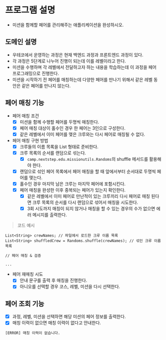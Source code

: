 # 프로그램 설명
- 미션을 함께할 페어를 관리해주는 애플리케이션을 완성하시오.

## 도메인 설명
- 우테코에서 운영하는 과정은 현재 백엔드 과정과 프론트엔드 과정이 있다.
- 각 과정은 5단계로 나누어 진행이 되는데 이를 레벨이라고 한다.
- 미션을 수행하며 각 레벨에서 전달하고자 하는 내용을 학습하는데 이 과정을 페어 프로그래밍으로 진행한다.
- 미션을 시작하기 전 페어를 매칭하는데 다양한 페어를 만나기 위해서 같은 레벨 동안은 같은 페어를 만나지 않는다.

## 페어 매칭 기능
- 페어 매칭 조건
  - [X] 미션을 함께 수행할 페어를 두명씩 매칭한다.
  - [X] 페어 매칭 대상이 홀수인 경우 한 페어는 3인으로 구성한다. 
  - [X] 같은 레벨에서 이미 페어를 맺은 크루와는 다시 페어로 매칭될 수 없다.
- 페어 매칭 구현 방법
  - [X] 크루들의 이름 목록을 List<String> 형태로 준비한다.
  - [X] 크루 목록의 순서를 랜덤으로 섞는다.
    - [X] `camp.nextstep.edu.missionutils.Randoms`의 shuffle 메서드를 활용해야 한다.
  - [X] 랜덤으로 섞인 페어 목록에서 페어 매칭을 할 때 앞에서부터 순서대로 두명씩 페어를 맺는다.
  - [X] 홀수인 경우 마지막 남은 크루는 마지막 페어에 포함시킨다.
  - [X] 페어 매칭을 완성한 이후 중복되는 페어가 있는지 확인한다.
    - [X] 같은 레벨에서 이미 페어로 만난적이 있는 크루끼리 다시 페어로 매칭 된다면 크루 목록의 순서를 다시 랜덤으로 섞어서 매칭을 시도한다.
    - [X] 3회 시도까지 매칭이 되지 않거나 매칭을 할 수 있는 경우의 수가 없으면 에러 메시지를 출력한다.

> 코드 예시
```
List<String> crewNames; // 파일에서 로드한 크루 이름 목록
List<String> shuffledCrew = Randoms.shuffle(crewNames); // 섞인 크루 이름 목록

// 페어 매칭 & 검증

...
```
- 페어 재매칭 시도
  - [X] 안내 문구를 출력 후 매칭을 진행한다.
  - [X] 아니오를 선택할 경우 코스, 레벨, 미션을 다시 선택한다.

## 페어 조회 기능
- [X] 과정, 레벨, 미션을 선택하면 해당 미션의 페어 정보를 출력한다.
- [X] 매칭 이력이 없으면 매칭 이력이 없다고 안내한다.
```
[ERROR] 매칭 이력이 없습니다.
```
